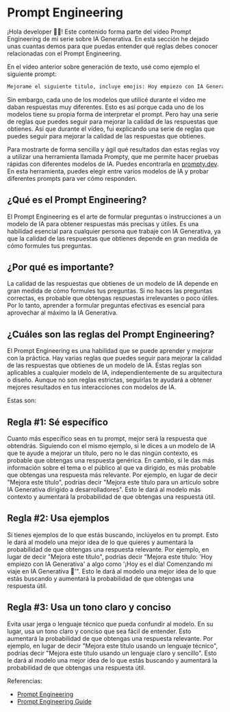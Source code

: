 # Prompt Engineering

¡Hola developer 👋🏻! Este contenido forma parte del vídeo Prompt Engineering de mi serie sobre IA Generativa. En esta sección he dejado unas cuantas demos para que puedas entender qué reglas debes conocer relacionadas con el Prompt Engineering.

En el vídeo anterior sobre generación de texto, usé como ejemplo el siguiente prompt:

```markdown
Mejorame el siguiente titulo, incluye emojis: Hoy empiezo con IA Generativa.
```

Sin embargo, cada uno de los modelos que utilicé durante el vídeo me daban respuestas muy diferentes. Esto es así porque cada uno de los modelos tiene su propia forma de interpretar el prompt. Pero hay una serie de reglas que puedes seguir para mejorar la calidad de las respuestas que obtienes. Así que durante el vídeo, fui explicando una serie de reglas que puedes seguir para mejorar la calidad de las respuestas que obtienes.

Para mostrarte de forma sencilla y ágil qué resultados dan estas reglas voy a utilizar una herramienta llamada Prompty, que me permite hacer pruebas rápidas con diferentes modelos de IA. Puedes encontrarla en [prompty.dev](https://prompty.dev/). En esta herramienta, puedes elegir entre varios modelos de IA y probar diferentes prompts para ver cómo responden.

## ¿Qué es el Prompt Engineering?
El Prompt Engineering es el arte de formular preguntas o instrucciones a un modelo de IA para obtener respuestas más precisas y útiles. Es una habilidad esencial para cualquier persona que trabaje con IA Generativa, ya que la calidad de las respuestas que obtienes depende en gran medida de cómo formules tus preguntas.

## ¿Por qué es importante?
La calidad de las respuestas que obtienes de un modelo de IA depende en gran medida de cómo formules tus preguntas. Si no haces las preguntas correctas, es probable que obtengas respuestas irrelevantes o poco útiles. Por lo tanto, aprender a formular preguntas efectivas es esencial para aprovechar al máximo la IA Generativa.

## ¿Cuáles son las reglas del Prompt Engineering?
El Prompt Engineering es una habilidad que se puede aprender y mejorar con la práctica. Hay varias reglas que puedes seguir para mejorar la calidad de las respuestas que obtienes de un modelo de IA. Estas reglas son aplicables a cualquier modelo de IA, independientemente de su arquitectura o diseño. Aunque no son reglas estrictas, seguirlas te ayudará a obtener mejores resultados en tus interacciones con modelos de IA.

 Estas son:

## Regla #1: Sé específico

Cuanto más específico seas en tu prompt, mejor será la respuesta que obtendrás. Siguiendo con el mismo ejemplo, si le dices a un modelo de IA que te ayude a mejorar un título, pero no le das ningún contexto, es probable que obtengas una respuesta genérica. En cambio, si le das más información sobre el tema o el público al que va dirigido, es más probable que obtengas una respuesta más relevante.
Por ejemplo, en lugar de decir "Mejora este título", podrías decir "Mejora este título para un artículo sobre IA Generativa dirigido a desarrolladores". Esto le dará al modelo más contexto y aumentará la probabilidad de que obtengas una respuesta útil.

## Regla #2: Usa ejemplos

Si tienes ejemplos de lo que estás buscando, inclúyelos en tu prompt. Esto le dará al modelo una mejor idea de lo que quieres y aumentará la probabilidad de que obtengas una respuesta relevante.
Por ejemplo, en lugar de decir "Mejora este título", podrías decir "Mejora este título: 'Hoy empiezo con IA Generativa' a algo como '¡Hoy es el día! Comenzando mi viaje en IA Generativa 🚀'". Esto le dará al modelo una mejor idea de lo que estás buscando y aumentará la probabilidad de que obtengas una respuesta útil.

## Regla #3: Usa un tono claro y conciso
Evita usar jerga o lenguaje técnico que pueda confundir al modelo. En su lugar, usa un tono claro y conciso que sea fácil de entender. Esto aumentará la probabilidad de que obtengas una respuesta relevante.
Por ejemplo, en lugar de decir "Mejora este título usando un lenguaje técnico", podrías decir "Mejora este título usando un lenguaje claro y sencillo". Esto le dará al modelo una mejor idea de lo que estás buscando y aumentará la probabilidad de que obtengas una respuesta útil.


Referencias:
- [Prompt Engineering](https://www.promptengineering.org/)
- [Prompt Engineering Guide](https://www.promptingguide.ai/)
